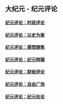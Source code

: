 ## 大纪元 - 纪元评论

#### [纪元评论：时政评论](indexes/nsc1025/README.md?02250330)
#### [纪元评论：以史为鉴](indexes/nsc1028/README.md?02250330)
#### [纪元评论：感悟随笔](indexes/nsc1035/README.md?02250330)
#### [纪元评论：纪元特稿](indexes/nsc424/README.md?02250330)
#### [纪元评论：财经评论](indexes/nsc1026/README.md?02250330)
#### [纪元评论：自由广场](indexes/nsc993/README.md?02250330)
#### [纪元评论：纪元社论](indexes/nsc422/README.md?02250330)
